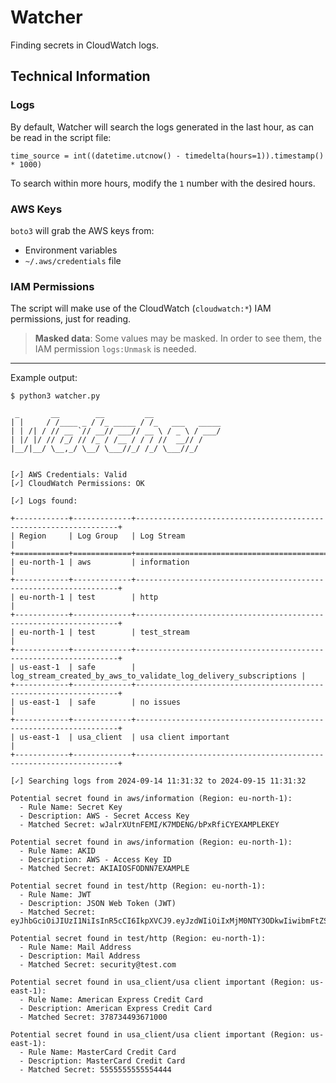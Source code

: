 # Watcher
Finding secrets in CloudWatch logs.

## Technical Information

### Logs

By default, Watcher will search the logs generated in the last hour, as can be read in the script file:

```
time_source = int((datetime.utcnow() - timedelta(hours=1)).timestamp() * 1000)
```

To search within more hours, modify the `1` number with the desired hours.

### AWS Keys

`boto3` will grab the AWS keys from:
- Environment variables
- `~/.aws/credentials` file

### IAM Permissions

The script will make use of the CloudWatch (`cloudwatch:*`) IAM permissions, just for reading.

>**Masked data**: Some values may be masked. In order to see them, the IAM permission `logs:Unmask` is needed.

* * *

Example output:

```
$ python3 watcher.py

 _       __        __         __               
| |     / /____ _ / /_ _____ / /_   ___   _____
| | /| / // __ `// __// ___// __ \ / _ \ / ___/
| |/ |/ // /_/ // /_ / /__ / / / //  __// /    
|__/|__/ \__,_/ \__/ \___//_/ /_/ \___//_/     
                                               

[✓] AWS Credentials: Valid
[✓] CloudWatch Permissions: OK

[✓] Logs found:

+------------+-------------+------------------------------------------------------------------+
| Region     | Log Group   | Log Stream                                                       |
+============+=============+==================================================================+
| eu-north-1 | aws         | information                                                      |
+------------+-------------+------------------------------------------------------------------+
| eu-north-1 | test        | http                                                             |
+------------+-------------+------------------------------------------------------------------+
| eu-north-1 | test        | test_stream                                                      |
+------------+-------------+------------------------------------------------------------------+
| us-east-1  | safe        | log_stream_created_by_aws_to_validate_log_delivery_subscriptions |
+------------+-------------+------------------------------------------------------------------+
| us-east-1  | safe        | no issues                                                        |
+------------+-------------+------------------------------------------------------------------+
| us-east-1  | usa_client  | usa client important                                             |
+------------+-------------+------------------------------------------------------------------+

[✓] Searching logs from 2024-09-14 11:31:32 to 2024-09-15 11:31:32

Potential secret found in aws/information (Region: eu-north-1):
  - Rule Name: Secret Key
  - Description: AWS - Secret Access Key
  - Matched Secret: wJalrXUtnFEMI/K7MDENG/bPxRfiCYEXAMPLEKEY

Potential secret found in aws/information (Region: eu-north-1):
  - Rule Name: AKID
  - Description: AWS - Access Key ID
  - Matched Secret: AKIAIOSFODNN7EXAMPLE

Potential secret found in test/http (Region: eu-north-1):
  - Rule Name: JWT
  - Description: JSON Web Token (JWT)
  - Matched Secret: eyJhbGciOiJIUzI1NiIsInR5cCI6IkpXVCJ9.eyJzdWIiOiIxMjM0NTY3ODkwIiwibmFtZSI6IkpvaG4gRG9lIiwiaWF0IjoxNTE2MjM5MDIyfQ.SflKxwRJSMeKKF2QT4fwpMeJf36POk6yJV_adQssw5c

Potential secret found in test/http (Region: eu-north-1):
  - Rule Name: Mail Address
  - Description: Mail Address
  - Matched Secret: security@test.com

Potential secret found in usa_client/usa client important (Region: us-east-1):
  - Rule Name: American Express Credit Card
  - Description: American Express Credit Card
  - Matched Secret: 378734493671000

Potential secret found in usa_client/usa client important (Region: us-east-1):
  - Rule Name: MasterCard Credit Card
  - Description: MasterCard Credit Card
  - Matched Secret: 5555555555554444
```
